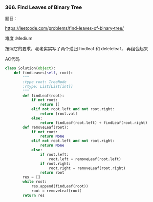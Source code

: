 ### 366.  Find Leaves of Binary Tree



题目： 

<https://leetcode.com/problems/find-leaves-of-binary-tree/>



难度 :Medium



按照它的要求，老老实实写了两个递归 findleaf 和 deleteleaf， 再组合起来



AC代码

```python
class Solution(object):
    def findLeaves(self, root):
        """
        :type root: TreeNode
        :rtype: List[List[int]]
        """
        def findLeaf(root):
            if not root:
                return []
            elif not root.left and not root.right:
                return [root.val]
            else:
                return findLeaf(root.left) + findLeaf(root.right)
        def removeLeaf(root):
            if not root:
                return None
            elif not root.left and not root.right:
                return None
            else:
                if root.left:
                    root.left = removeLeaf(root.left)
                if root.right:
                    root.right = removeLeaf(root.right)
                return root
        res = []
        while root:
            res.append(findLeaf(root))
            root = removeLeaf(root)
        return res
```


